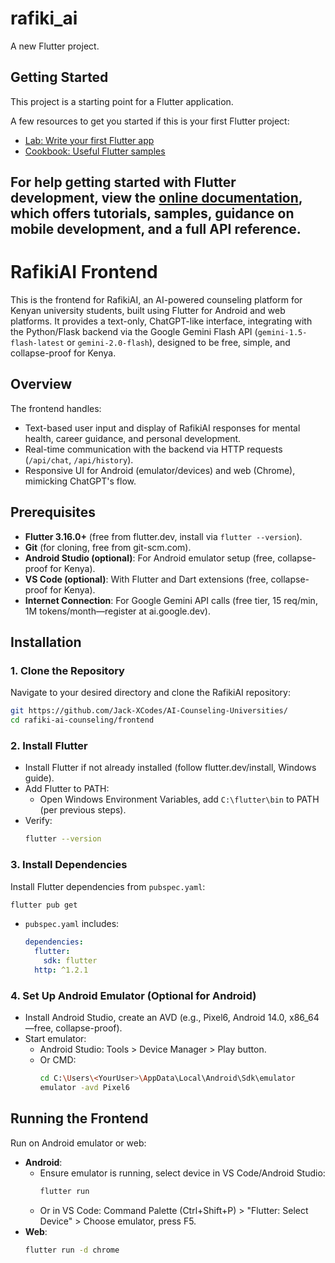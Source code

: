 # rafiki_ai

A new Flutter project.

## Getting Started

This project is a starting point for a Flutter application.

A few resources to get you started if this is your first Flutter project:

- [Lab: Write your first Flutter app](https://docs.flutter.dev/get-started/codelab)
- [Cookbook: Useful Flutter samples](https://docs.flutter.dev/cookbook)

For help getting started with Flutter development, view the
[online documentation](https://docs.flutter.dev/), which offers tutorials,
samples, guidance on mobile development, and a full API reference.
---------------------------------------------------------------------------------------
# RafikiAI Frontend

This is the frontend for RafikiAI, an AI-powered counseling platform for Kenyan university students, built using Flutter for Android and web platforms. It provides a text-only, ChatGPT-like interface, integrating with the Python/Flask backend via the Google Gemini Flash API (`gemini-1.5-flash-latest` or `gemini-2.0-flash`), designed to be free, simple, and collapse-proof for Kenya.

## Overview
The frontend handles:
- Text-based user input and display of RafikiAI responses for mental health, career guidance, and personal development.
- Real-time communication with the backend via HTTP requests (`/api/chat`, `/api/history`).
- Responsive UI for Android (emulator/devices) and web (Chrome), mimicking ChatGPT's flow.

## Prerequisites
- **Flutter 3.16.0+** (free from flutter.dev, install via `flutter --version`).
- **Git** (for cloning, free from git-scm.com).
- **Android Studio (optional)**: For Android emulator setup (free, collapse-proof for Kenya).
- **VS Code (optional)**: With Flutter and Dart extensions (free, collapse-proof for Kenya).
- **Internet Connection**: For Google Gemini API calls (free tier, 15 req/min, 1M tokens/month—register at ai.google.dev).

## Installation

### 1. Clone the Repository
Navigate to your desired directory and clone the RafikiAI repository:
```bash
git https://github.com/Jack-XCodes/AI-Counseling-Universities/
cd rafiki-ai-counseling/frontend
```

### 2. Install Flutter
- Install Flutter if not already installed (follow flutter.dev/install, Windows guide).
- Add Flutter to PATH:
  - Open Windows Environment Variables, add `C:\flutter\bin` to PATH (per previous steps).
- Verify:
  ```bash
  flutter --version
  ```

### 3. Install Dependencies
Install Flutter dependencies from `pubspec.yaml`:
```bash
flutter pub get
```
- `pubspec.yaml` includes:
  ```yaml
  dependencies:
    flutter:
      sdk: flutter
    http: ^1.2.1
  ```

### 4. Set Up Android Emulator (Optional for Android)
- Install Android Studio, create an AVD (e.g., Pixel6, Android 14.0, x86_64—free, collapse-proof).
- Start emulator:
  - Android Studio: Tools > Device Manager > Play button.
  - Or CMD:
    ```bash
    cd C:\Users\<YourUser>\AppData\Local\Android\Sdk\emulator
    emulator -avd Pixel6
    ```

## Running the Frontend
Run on Android emulator or web:
- **Android**:
  - Ensure emulator is running, select device in VS Code/Android Studio:
    ```bash
    flutter run
    ```
  - Or in VS Code: Command Palette (Ctrl+Shift+P) > "Flutter: Select Device" > Choose emulator, press F5.
- **Web**:
  ```bash
  flutter run -d chrome
  ```